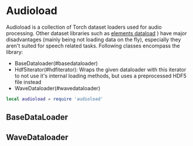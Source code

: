 # Audioload

Audioload is a collection of Torch dataset loaders used for audio processing. Other dataset libraries such as [elements dataload](https://github.com/Element-Research/dataload)
) have major disadvantages (mainly being not loading data on the fly), especially they aren't suited for speech related tasks.
Following classes encompass the library:

* BaseDataloader(#basedataloader)
* Hdf5iterator(#hdfiterator): Wraps the given dataloader with this iterator to not use it's internal loading methods, but uses a preprocessed HDF5 file instead
* WaveDataloader(#wavedataloader)

```lua
local audioload = require 'audioload'
```




<a name='basedataloader'></a>
## BaseDataLoader


<a name='wavedataloader'></a>
## WaveDataloader

